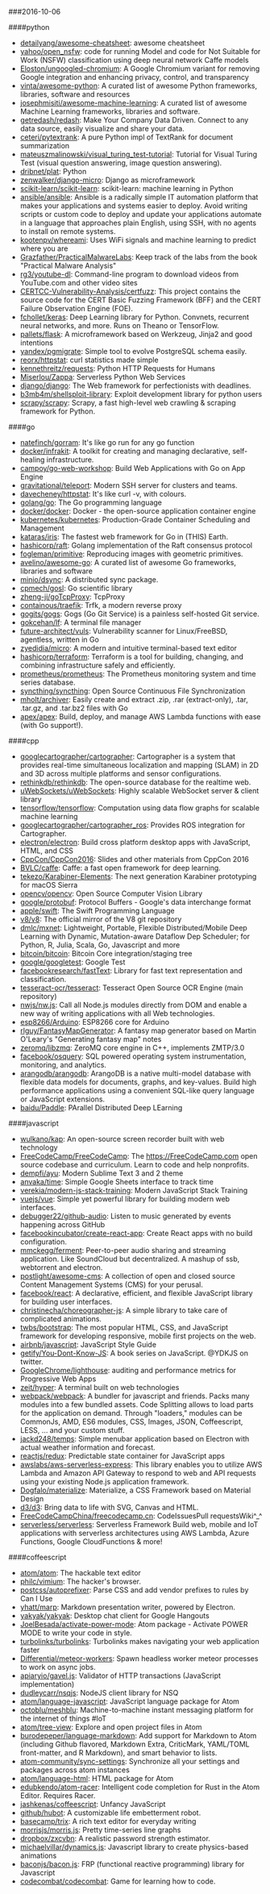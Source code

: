 ###2016-10-06

####python
* [detailyang/awesome-cheatsheet](https://github.com/detailyang/awesome-cheatsheet):  awesome cheatsheet
* [yahoo/open_nsfw](https://github.com/yahoo/open_nsfw): code for running Model and code for Not Suitable for Work (NSFW) classification using deep neural network Caffe models
* [Eloston/ungoogled-chromium](https://github.com/Eloston/ungoogled-chromium): A Google Chromium variant for removing Google integration and enhancing privacy, control, and transparency
* [vinta/awesome-python](https://github.com/vinta/awesome-python): A curated list of awesome Python frameworks, libraries, software and resources
* [josephmisiti/awesome-machine-learning](https://github.com/josephmisiti/awesome-machine-learning): A curated list of awesome Machine Learning frameworks, libraries and software.
* [getredash/redash](https://github.com/getredash/redash): Make Your Company Data Driven. Connect to any data source, easily visualize and share your data.
* [ceteri/pytextrank](https://github.com/ceteri/pytextrank): A pure Python impl of TextRank for document summarization
* [mateuszmalinowski/visual_turing_test-tutorial](https://github.com/mateuszmalinowski/visual_turing_test-tutorial): Tutorial for Visual Turing Test (visual question answering, image question answering).
* [dribnet/plat](https://github.com/dribnet/plat): Python
* [zenwalker/django-micro](https://github.com/zenwalker/django-micro): Django as microframework
* [scikit-learn/scikit-learn](https://github.com/scikit-learn/scikit-learn): scikit-learn: machine learning in Python
* [ansible/ansible](https://github.com/ansible/ansible): Ansible is a radically simple IT automation platform that makes your applications and systems easier to deploy. Avoid writing scripts or custom code to deploy and update your applications automate in a language that approaches plain English, using SSH, with no agents to install on remote systems.
* [kootenpv/whereami](https://github.com/kootenpv/whereami): Uses WiFi signals  and machine learning to predict where you are
* [Grazfather/PracticalMalwareLabs](https://github.com/Grazfather/PracticalMalwareLabs): Keep track of the labs from the book "Practical Malware Analysis"
* [rg3/youtube-dl](https://github.com/rg3/youtube-dl): Command-line program to download videos from YouTube.com and other video sites
* [CERTCC-Vulnerability-Analysis/certfuzz](https://github.com/CERTCC-Vulnerability-Analysis/certfuzz): This project contains the source code for the CERT Basic Fuzzing Framework (BFF) and the CERT Failure Observation Engine (FOE).
* [fchollet/keras](https://github.com/fchollet/keras): Deep Learning library for Python. Convnets, recurrent neural networks, and more. Runs on Theano or TensorFlow.
* [pallets/flask](https://github.com/pallets/flask): A microframework based on Werkzeug, Jinja2 and good intentions
* [yandex/pgmigrate](https://github.com/yandex/pgmigrate): Simple tool to evolve PostgreSQL schema easily.
* [reorx/httpstat](https://github.com/reorx/httpstat): curl statistics made simple
* [kennethreitz/requests](https://github.com/kennethreitz/requests): Python HTTP Requests for Humans
* [Miserlou/Zappa](https://github.com/Miserlou/Zappa): Serverless Python Web Services
* [django/django](https://github.com/django/django): The Web framework for perfectionists with deadlines.
* [b3mb4m/shellsploit-library](https://github.com/b3mb4m/shellsploit-library): Exploit development library for python users
* [scrapy/scrapy](https://github.com/scrapy/scrapy): Scrapy, a fast high-level web crawling & scraping framework for Python.

####go
* [natefinch/gorram](https://github.com/natefinch/gorram): It's like go run for any go function
* [docker/infrakit](https://github.com/docker/infrakit): A toolkit for creating and managing declarative, self-healing infrastructure.
* [campoy/go-web-workshop](https://github.com/campoy/go-web-workshop): Build Web Applications with Go on App Engine
* [gravitational/teleport](https://github.com/gravitational/teleport): Modern SSH server for clusters and teams.
* [davecheney/httpstat](https://github.com/davecheney/httpstat): It's like curl -v, with colours.
* [golang/go](https://github.com/golang/go): The Go programming language
* [docker/docker](https://github.com/docker/docker): Docker - the open-source application container engine
* [kubernetes/kubernetes](https://github.com/kubernetes/kubernetes): Production-Grade Container Scheduling and Management
* [kataras/iris](https://github.com/kataras/iris): The fastest web framework for Go in (THIS) Earth.
* [hashicorp/raft](https://github.com/hashicorp/raft): Golang implementation of the Raft consensus protocol
* [fogleman/primitive](https://github.com/fogleman/primitive): Reproducing images with geometric primitives.
* [avelino/awesome-go](https://github.com/avelino/awesome-go): A curated list of awesome Go frameworks, libraries and software
* [minio/dsync](https://github.com/minio/dsync): A distributed sync package.
* [cpmech/gosl](https://github.com/cpmech/gosl): Go scientific library
* [zheng-ji/goTcpProxy](https://github.com/zheng-ji/goTcpProxy):  TcpProxy
* [containous/traefik](https://github.com/containous/traefik): Trfk, a modern reverse proxy
* [gogits/gogs](https://github.com/gogits/gogs): Gogs (Go Git Service) is a painless self-hosted Git service.
* [gokcehan/lf](https://github.com/gokcehan/lf): A terminal file manager
* [future-architect/vuls](https://github.com/future-architect/vuls): Vulnerability scanner for Linux/FreeBSD, agentless, written in Go
* [zyedidia/micro](https://github.com/zyedidia/micro): A modern and intuitive terminal-based text editor
* [hashicorp/terraform](https://github.com/hashicorp/terraform): Terraform is a tool for building, changing, and combining infrastructure safely and efficiently.
* [prometheus/prometheus](https://github.com/prometheus/prometheus): The Prometheus monitoring system and time series database.
* [syncthing/syncthing](https://github.com/syncthing/syncthing): Open Source Continuous File Synchronization
* [mholt/archiver](https://github.com/mholt/archiver): Easily create and extract .zip, .rar (extract-only), .tar, .tar.gz, and .tar.bz2 files with Go
* [apex/apex](https://github.com/apex/apex): Build, deploy, and manage AWS Lambda functions with ease (with Go support!).

####cpp
* [googlecartographer/cartographer](https://github.com/googlecartographer/cartographer): Cartographer is a system that provides real-time simultaneous localization and mapping (SLAM) in 2D and 3D across multiple platforms and sensor configurations.
* [rethinkdb/rethinkdb](https://github.com/rethinkdb/rethinkdb): The open-source database for the realtime web.
* [uWebSockets/uWebSockets](https://github.com/uWebSockets/uWebSockets): Highly scalable WebSocket server & client library
* [tensorflow/tensorflow](https://github.com/tensorflow/tensorflow): Computation using data flow graphs for scalable machine learning
* [googlecartographer/cartographer_ros](https://github.com/googlecartographer/cartographer_ros): Provides ROS integration for Cartographer.
* [electron/electron](https://github.com/electron/electron): Build cross platform desktop apps with JavaScript, HTML, and CSS
* [CppCon/CppCon2016](https://github.com/CppCon/CppCon2016): Slides and other materials from CppCon 2016
* [BVLC/caffe](https://github.com/BVLC/caffe): Caffe: a fast open framework for deep learning.
* [tekezo/Karabiner-Elements](https://github.com/tekezo/Karabiner-Elements): The next generation Karabiner prototyping for macOS Sierra
* [opencv/opencv](https://github.com/opencv/opencv): Open Source Computer Vision Library
* [google/protobuf](https://github.com/google/protobuf): Protocol Buffers - Google's data interchange format
* [apple/swift](https://github.com/apple/swift): The Swift Programming Language
* [v8/v8](https://github.com/v8/v8): The official mirror of the V8 git repository
* [dmlc/mxnet](https://github.com/dmlc/mxnet): Lightweight, Portable, Flexible Distributed/Mobile Deep Learning with Dynamic, Mutation-aware Dataflow Dep Scheduler; for Python, R, Julia, Scala, Go, Javascript and more
* [bitcoin/bitcoin](https://github.com/bitcoin/bitcoin): Bitcoin Core integration/staging tree
* [google/googletest](https://github.com/google/googletest): Google Test
* [facebookresearch/fastText](https://github.com/facebookresearch/fastText): Library for fast text representation and classification.
* [tesseract-ocr/tesseract](https://github.com/tesseract-ocr/tesseract): Tesseract Open Source OCR Engine (main repository)
* [nwjs/nw.js](https://github.com/nwjs/nw.js): Call all Node.js modules directly from DOM and enable a new way of writing applications with all Web technologies.
* [esp8266/Arduino](https://github.com/esp8266/Arduino): ESP8266 core for Arduino
* [rlguy/FantasyMapGenerator](https://github.com/rlguy/FantasyMapGenerator): A fantasy map generator based on Martin O'Leary's "Generating fantasy map" notes
* [zeromq/libzmq](https://github.com/zeromq/libzmq): ZeroMQ core engine in C++, implements ZMTP/3.0
* [facebook/osquery](https://github.com/facebook/osquery): SQL powered operating system instrumentation, monitoring, and analytics.
* [arangodb/arangodb](https://github.com/arangodb/arangodb): ArangoDB is a native multi-model database with flexible data models for documents, graphs, and key-values. Build high performance applications using a convenient SQL-like query language or JavaScript extensions.
* [baidu/Paddle](https://github.com/baidu/Paddle): PArallel Distributed Deep LEarning

####javascript
* [wulkano/kap](https://github.com/wulkano/kap): An open-source screen recorder built with web technology
* [FreeCodeCamp/FreeCodeCamp](https://github.com/FreeCodeCamp/FreeCodeCamp): The https://FreeCodeCamp.com open source codebase and curriculum. Learn to code and help nonprofits.
* [dempfi/ayu](https://github.com/dempfi/ayu): Modern Sublime Text 3 and 2 theme
* [anvaka/time](https://github.com/anvaka/time): Simple Google Sheets interface to track time
* [verekia/modern-js-stack-training](https://github.com/verekia/modern-js-stack-training): Modern JavaScript Stack Training
* [vuejs/vue](https://github.com/vuejs/vue): Simple yet powerful library for building modern web interfaces.
* [debugger22/github-audio](https://github.com/debugger22/github-audio): Listen to music generated by events happening across GitHub 
* [facebookincubator/create-react-app](https://github.com/facebookincubator/create-react-app): Create React apps with no build configuration.
* [mmckegg/ferment](https://github.com/mmckegg/ferment): Peer-to-peer audio sharing and streaming application. Like SoundCloud but decentralized. A mashup of ssb, webtorrent and electron.
* [postlight/awesome-cms](https://github.com/postlight/awesome-cms):  A collection of open and closed source Content Management Systems (CMS) for your perusal.
* [facebook/react](https://github.com/facebook/react): A declarative, efficient, and flexible JavaScript library for building user interfaces.
* [christinecha/choreographer-js](https://github.com/christinecha/choreographer-js): A simple library to take care of complicated animations.
* [twbs/bootstrap](https://github.com/twbs/bootstrap): The most popular HTML, CSS, and JavaScript framework for developing responsive, mobile first projects on the web.
* [airbnb/javascript](https://github.com/airbnb/javascript): JavaScript Style Guide
* [getify/You-Dont-Know-JS](https://github.com/getify/You-Dont-Know-JS): A book series on JavaScript. @YDKJS on twitter.
* [GoogleChrome/lighthouse](https://github.com/GoogleChrome/lighthouse): auditing and performance metrics for Progressive Web Apps
* [zeit/hyper](https://github.com/zeit/hyper): A terminal built on web technologies
* [webpack/webpack](https://github.com/webpack/webpack): A bundler for javascript and friends. Packs many modules into a few bundled assets. Code Splitting allows to load parts for the application on demand. Through "loaders," modules can be CommonJs, AMD, ES6 modules, CSS, Images, JSON, Coffeescript, LESS, ... and your custom stuff.
* [jackd248/temps](https://github.com/jackd248/temps): Simple menubar application based on Electron with actual weather information and forecast.
* [reactjs/redux](https://github.com/reactjs/redux): Predictable state container for JavaScript apps
* [awslabs/aws-serverless-express](https://github.com/awslabs/aws-serverless-express): This library enables you to utilize AWS Lambda and Amazon API Gateway to respond to web and API requests using your existing Node.js application framework.
* [Dogfalo/materialize](https://github.com/Dogfalo/materialize): Materialize, a CSS Framework based on Material Design
* [d3/d3](https://github.com/d3/d3): Bring data to life with SVG, Canvas and HTML. 
* [FreeCodeCampChina/freecodecamp.cn](https://github.com/FreeCodeCampChina/freecodecamp.cn): CodeIssuesPull requestsWiki^_^
* [serverless/serverless](https://github.com/serverless/serverless): Serverless Framework  Build web, mobile and IoT applications with serverless architectures using AWS Lambda, Azure Functions, Google CloudFunctions & more! 

####coffeescript
* [atom/atom](https://github.com/atom/atom): The hackable text editor
* [philc/vimium](https://github.com/philc/vimium): The hacker's browser.
* [postcss/autoprefixer](https://github.com/postcss/autoprefixer): Parse CSS and add vendor prefixes to rules by Can I Use
* [yhatt/marp](https://github.com/yhatt/marp): Markdown presentation writer, powered by Electron.
* [yakyak/yakyak](https://github.com/yakyak/yakyak): Desktop chat client for Google Hangouts
* [JoelBesada/activate-power-mode](https://github.com/JoelBesada/activate-power-mode): Atom package - Activate POWER MODE to write your code in style.
* [turbolinks/turbolinks](https://github.com/turbolinks/turbolinks): Turbolinks makes navigating your web application faster
* [Differential/meteor-workers](https://github.com/Differential/meteor-workers): Spawn headless worker meteor processes to work on async jobs.
* [apiaryio/gavel.js](https://github.com/apiaryio/gavel.js): Validator of HTTP transactions (JavaScript implementation)
* [dudleycarr/nsqjs](https://github.com/dudleycarr/nsqjs): NodeJS client library for NSQ
* [atom/language-javascript](https://github.com/atom/language-javascript): JavaScript language package for Atom
* [octoblu/meshblu](https://github.com/octoblu/meshblu): Machine-to-machine instant messaging platform for the internet of things #IoT
* [atom/tree-view](https://github.com/atom/tree-view): Explore and open project files in Atom
* [burodepeper/language-markdown](https://github.com/burodepeper/language-markdown): Add support for Markdown to Atom (including Github flavored, Markdown Extra, CriticMark, YAML/TOML front-matter, and R Markdown), and smart behavior to lists.
* [atom-community/sync-settings](https://github.com/atom-community/sync-settings): Synchronize all your settings and packages across atom instances
* [atom/language-html](https://github.com/atom/language-html): HTML package for Atom
* [edubkendo/atom-racer](https://github.com/edubkendo/atom-racer): Intelligent code completion for Rust in the Atom Editor. Requires Racer.
* [jashkenas/coffeescript](https://github.com/jashkenas/coffeescript): Unfancy JavaScript
* [github/hubot](https://github.com/github/hubot): A customizable life embetterment robot.
* [basecamp/trix](https://github.com/basecamp/trix): A rich text editor for everyday writing
* [morrisjs/morris.js](https://github.com/morrisjs/morris.js): Pretty time-series line graphs
* [dropbox/zxcvbn](https://github.com/dropbox/zxcvbn): A realistic password strength estimator.
* [michaelvillar/dynamics.js](https://github.com/michaelvillar/dynamics.js): Javascript library to create physics-based animations
* [baconjs/bacon.js](https://github.com/baconjs/bacon.js): FRP (functional reactive programming) library for Javascript
* [codecombat/codecombat](https://github.com/codecombat/codecombat): Game for learning how to code.
